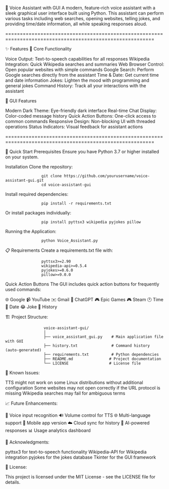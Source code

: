 🤖 Voice Assistant with GUI
A modern, feature-rich voice assistant with a sleek graphical user interface built using Python. This assistant can perform various tasks including web searches, opening websites, telling jokes, and providing time/date information, all while speaking responses aloud.

=========================================================================================================

✨ Features
🎯 Core Functionality

Voice Output: Text-to-speech capabilities for all responses
Wikipedia Integration: Quick Wikipedia searches and summaries
Web Browser Control: Open popular websites with simple commands
Google Search: Perform Google searches directly from the assistant
Time & Date: Get current time and date information
Jokes: Lighten the mood with programming and general jokes
Command History: Track all your interactions with the assistant

🎨 GUI Features

Modern Dark Theme: Eye-friendly dark interface
Real-time Chat Display: Color-coded message history
Quick Action Buttons: One-click access to common commands
Responsive Design: Non-blocking UI with threaded operations
Status Indicators: Visual feedback for assistant actions

=========================================================================================================

🚀 Quick Start
Prerequisites
Ensure you have Python 3.7 or higher installed on your system.

Installation
Clone the repository:

                    git clone https://github.com/yourusername/voice-assistant-gui.git
                    cd voice-assistant-gui

Install required dependencies:

                    pip install -r requirements.txt

Or install packages individually:

                    pip install pyttsx3 wikipedia pyjokes pillow

Running the Application:

                    python Voice_Assistant.py

📋 Requirements
Create a requirements.txt file with:

                    pyttsx3>=2.90
                    wikipedia-api>=0.5.4
                    pyjokes>=0.6.0
                    pillow>=9.0.0

Quick Action Buttons
The GUI includes quick action buttons for frequently used commands:

🌐 Google
📹 YouTube
✉️ Gmail
🤖 ChatGPT
🎮 Epic Games
🎮 Steam
🕐 Time
📅 Date
😂 Joke
📜 History

🏗️ Project Structure:

                     voice-assistant-gui/
                     │
                     ├── voice_assistant_gui.py    # Main application file with GUI
                     ├── history.txt               # Command history (auto-generated)
                     ├── requirements.txt          # Python dependencies
                     ├── README.md                # Project documentation
                     └── LICENSE                  # License file

🐛 Known Issues:

TTS might not work on some Linux distributions without additional configuration
Some websites may not open correctly if the URL protocol is missing
Wikipedia searches may fail for ambiguous terms

📈 Future Enhancements:

🎤 Voice input recognition
🔊 Volume control for TTS
🌐 Multi-language support
📱 Mobile app version
☁️ Cloud sync for history
🤖 AI-powered responses
📊 Usage analytics dashboard

🙏 Acknowledgments:

pyttsx3 for text-to-speech functionality
Wikipedia-API for Wikipedia integration
pyjokes for the jokes database
Tkinter for the GUI framework

📝 License:

This project is licensed under the MIT License - see the LICENSE file for details.

